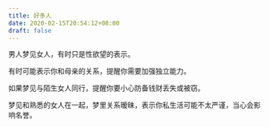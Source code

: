 ```yaml
---
title: 好多人
date: 2020-02-15T20:54:12+08:00
draft: false
---
```


男人梦见女人，有时只是性欲望的表示。

有时可能表示你和母亲的关系，提醒你需要加强独立能力。

如果梦见与陌生女人同行，提醒你要小心防备钱财丢失或被窃。

梦见和熟悉的女人在一起，梦里关系暧昧，表示你私生活可能不太严谨，当心会影响名誉。

